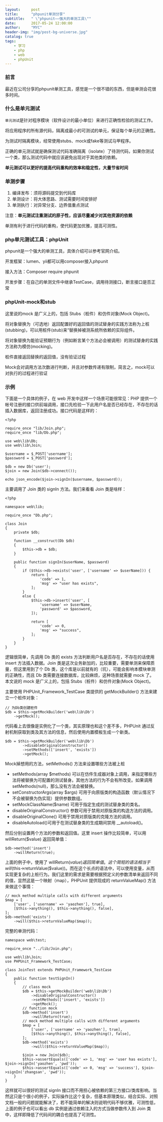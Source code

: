 ```yaml
---
layout:     post
title:      "phpunit单测分享"
subtitle:   " \"phpunit——强大的单测工具\""
date:       2017-05-24 12:00:00
author:     "MYC"
header-img: "img/post-bg-universe.jpg"
catalog: true
tags:
    - 学习 
    - php
    - web
    - phpUnit
---
```



### 前言

最近在公司分享的phpunit单测工具，感觉是一个很不错的东西，但是单测会花很多时间。

### 什么是单元测试

<code>单元测试</code>是针对程序模块（软件设计的最小单位）来进行正确性检验的测试工作。

将应用程序的所有源代码，隔离成最小的可测试的单元，保证每个单元的正确性。

为测试时隔离模块，经常使用stubs、mock或fake等测试马甲程序。

正确的单元测试就是确保测试代码准确隔离（isolate）了待测代码，如果你测试一个类，那么测试代码中就应该避免出现对于其他类的依赖。


**单元测试可以更好的提高代码重构的效率和稳定性，大量节省时间**


### 单测步骤

1. 编译发布：须将源码提交到代码库
2. 单测设计：将大体思路、测试需要时间安排好
3. 单测执行：对异常分支、边界值重点测试

注意：**单元测试注重测试的原子性，应该尽量减少对其他资源的依赖**

单测有利于进行代码的重构，使代码更加优雅，提高可测性。


### php单元测试工具：phpUnit

phpunit是一个强大的单测工具，具体介绍可以参考官网介绍。

开发框架：lumen、yii都可以用composer接入phpunit

接入方法：Composer  require  phpunit

开发步骤：在自己的单测文件中继承TestCase，调用待测接口，断言接口是否正常

### phpUnit-mock和stub
这里说的mock 是广义上的，包括 Stubs（桩件）和仿件对象(Mock Object)。

将对象替换为（可选地）返回配置好的返回值的测试替身的实践方法称为上桩(stubbing)，可以用桩件(stub)来“替换掉被测系统所依赖的实际组件。

将对象替换为能验证预期行为（例如断言某个方法必会被调用）的测试替身的实践方法称为模仿(mocking)。

桩件直接返回替换的返回值，没有验证过程

Mock会对调用方法次数进行判断，并且对参数传递有限制，简言之，mock可以对执行的过程进行验证


### 示例
下面是一个具体的例子，在 web 开发中这样一个场景可能很常见：PHP 提供一个帐号注册的接口供前端调用，接口先检验一下此用户名是否已经存在，不存在的话插入数据库，返回注册成功。接口代码是这样的：

	<?php
 
	require_once "lib/Join.php";
	require_once "lib/Db.php";
	 
	use web\lib\Db;
	use web\lib\Join;
	 
	$username = $_POST['username'];
	$password = $_POST['password'];
	 
	$db = new Db('user');
	$join = new Join($db->connect());
	 
	echo json_encode($join->signIn($username, $password));

主要调用了 Join 类的 signIn 方法。我们来看看 Join 类是啥样：

	<?php
	 
	namespace web\lib;
	 
	require_once "Db.php";
	 
	class Join
	{
	    private $db;
	 
	    function __construct(Db $db)
	    {
	        $this->db = $db;
	    }
	 
	    public function signIn($userName, $password)
	    {
	        if ($this->db->exists('user', ['username' => $userName])) {
	            return [
	                'code' => 1,
	                'msg' => "user has exists",
	            ];
	        }
	        else {
	            $this->db->insert('user', [
	                'username' => $userName,
	                'password' => $password,
	            ]);
	 
	            return [
	                'code' => 0,
	                'msg' => "success",
	            ];
	        }
	    }
	}

逻辑很简单，先调用 Db 类的 exists 方法判断用户名是否存在，不存在的话使用 insert 方法插入数据。Join 类是这次业务新加的，比较重要，需要单测来保障质量，但这里用到了个 Db 类，这个库是以前就有的（坑），可能会影响本模块单测的正确性，而且 Db 类需要连接数据库，比较麻烦，这种场景就需要 mock 了。本文说的 mock 是广义上的，包括 Stubs（桩件）和仿件对象(Mock Object)。

主要使用 PHPUnit_Framework_TestCase 类提供的 getMockBuilder() 方法来建立一个桩件对象：

	// 为Db类创建桩件
	$db = $this->getMockBuilder('web\lib\Db')
	    ->getMock();

代码看上去很像是实例化了一个类，其实原理也和这个差不多，PHPUnit 通过反射机制获取到类及其方法的信息，然后使用内置模板生成一个新类。

	$db = $this->getMockBuilder('web\lib\Db')
	        ->disableOriginalConstructor()
	        ->setMethods(['insert', 'exists'])
	        ->getMock();

Mock掉想用的方法，setMethods() 方法来设置哪些方法被上桩

* setMethods(array $methods) 可以在仿件生成器对象上调用，来指定哪些方法将被替换为可配置的测试替身。其他方法的行为不会有所改变。如果调用 setMethods(null)，那么没有方法会被替换。
* setConstructorArgs(array $args) 可用于向原版类的构造函数（默认情况下不会被替换为伪实现）提供参数数组。
* setMockClassName($name) 可用于指定生成的测试替身类的类名。
* disableOriginalConstructor() 参数可用于禁用对原版类的构造方法的调用。
* disableOriginalClone() 可用于禁用对原版类的克隆方法的调用。
* disableAutoload()可用于在测试替身类的生成期间禁用 __autoload()。

然后分别设置两个方法的参数和返回值。这里 insert 操作比较简单，可以用 willReturn($value) 返回简单值：

	$db->method('insert')
	    ->willReturn(true);

上面的例子中，使用了 willReturn($value) 返回简单值。这个简短的语法相当于 will($this->returnValue($value))。而在这个长点的语法中，可以使用变量，从而实现更复杂的上桩行为。我们这里的需求是需要根据预定义的参数清单来返回不同的值，显然这是一个映射（map），PHPUnit 提供现成的 returnValueMap() 方法来做这个事情：

	// mock method multiple calls with different arguments
	$map = [
	    ['user', ['username' => 'yaozhen'], true],
	    [$this->anything(), $this->anything(), false],
	];
	$db->method('exists')
	    ->will($this->returnValueMap($map));

完整的单测代码：

	namespace web\test;
	 
	require_once "../lib/Join.php";
	 
	use web\lib\Join;
	use PHPUnit_Framework_TestCase;
	 
	class JoinTest extends PHPUnit_Framework_TestCase
	{
	    public function testSignIn()
	    {
	        // class mock
	        $db = $this->getMockBuilder('web\lib\Db')
	            ->disableOriginalConstructor()
	            ->setMethods(['insert', 'exists'])
	            ->getMock();
	        // function mock
	        $db->method('insert')
	            ->willReturn(true);
	        // mock method multiple calls with different arguments
	        $map = [
	            ['user', ['username' => 'yaozhen'], true],
	            [$this->anything(), $this->anything(), false],
	        ];
	        $db->method('exists')
	            ->will($this->returnValueMap($map));
	 
	        $join = new Join($db);
	        $this->assertEquals(['code' => 1, 'msg' => 'user has exists'], $join->signIn('yaozhen', 'pwd'));
	        $this->assertEquals(['code' => 0, 'msg' => 'success'], $join->signIn('zhangsan', 'pwd'));
	    }
	}

这样就可以很好的测试 signIn 接口而不用担心被依赖的第三方接口/类库影响。当然这只是个很小的例子，实际操作比这个复杂，但基本原理类似，结合实际、对照文档一般的问题就能解决了，若不能简单的解决则说明代码不够优雅，可测性低，上面的例子也可以看出 db 实例是通过依赖注入的方式当做参数传入到 Join 类中，这样即降低了代码间的耦合也提高了可测性。